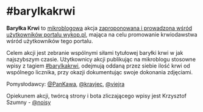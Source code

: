 #barylkakrwi
===========

**Baryłka Krwi** to [mikroblogowa](http://www.wykop.pl/mikroblog/) akcja
[zaproponowana i prowadzona wśród użytkowników portalu wykop.pl](http://www.wykop.pl/link/1591409/barylka-krwi-czyli-nowa-mikroblogowa-akcja-oddawania-krwi-przez-wykopowiczow/), mająca na celu promowanie krwiodawstwa wśród użytkowników tego portalu.


Celem akcji jest zebranie wspólnymi siłami tytułowej baryłki krwi w jak najszybszym czasie. Użytkownicy akcji publikując na mikroblogu stosowne wpisy z tagiem [#barylkakrwi](http://www.wykop.pl/tag/barylkakrwi/wszystkie/"), odejmują oddaną przez siebie ilość krwi od wspólnego licznika, przy okazji dokumentując swoje dokonania zdjęciami.

Pomysłodawcy: [@PanKawa](http://www.wykop.pl/ludzie/PanKawa/), [@kravjec](http://www.wykop.pl/ludzie/kravjec/), [@viejra](http://www.wykop.pl/ludzie/viejra/)

Opiekunem akcji, twórcą strony i bota zliczającego wpisy jest Krzysztof Szumny - [@noisy](http://www.wykop.pl/ludzie/noisy/)
